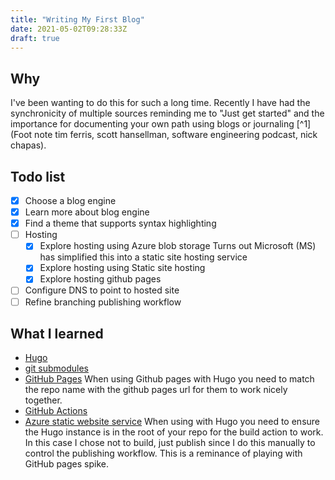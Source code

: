 ```yaml
---
title: "Writing My First Blog"
date: 2021-05-02T09:28:33Z
draft: true
---
```


## Why

I've been wanting to do this for such a long time. Recently I have had the synchronicity of multiple sources reminding me to "Just get started" and the importance for documenting your own path using blogs or journaling [^1](Foot note tim ferris, scott hansellman, software engineering podcast, nick chapas).

## Todo list

- [x] Choose a blog engine
- [x] Learn more about blog engine
- [x] Find a theme that supports syntax highlighting
- [ ] Hosting
  - [x] Explore hosting using Azure blob storage
    Turns out Microsoft (MS) has simplified this into a static site hosting service
  - [x] Explore hosting using Static site hosting
  - [x] Explore hosting github pages
- [ ] Configure DNS to point to hosted site
- [ ] Refine branching publishing workflow

## What I learned

- [Hugo](todo)
- [git submodules](todo)
- [GitHub Pages](todo) When using Github pages with Hugo you need to match the repo name with the github pages url for them to work nicely together.
- [GitHub Actions](todo)
- [Azure static website service](todo) When using with Hugo you need to ensure the Hugo instance is in the root of your repo for the build action to work. In this case I chose not to build, just publish since I do this manually to control the publishing workflow. This is a reminance of playing with GitHub pages spike.
